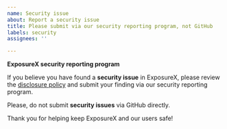 ```yaml
---
name: Security issue
about: Report a security issue
title: Please submit via our security reporting program, not GitHub
labels: security
assignees: ''

---
```


**ExposureX security reporting program**

If you believe you have found a **security issue** in ExposureX, please review the [disclosure policy](../../readme-docs/SECURITY.md) and submit your finding via our security reporting program. 

Please, do not submit **security issues** via GitHub directly.

Thank you for helping keep ExposureX and our users safe!
